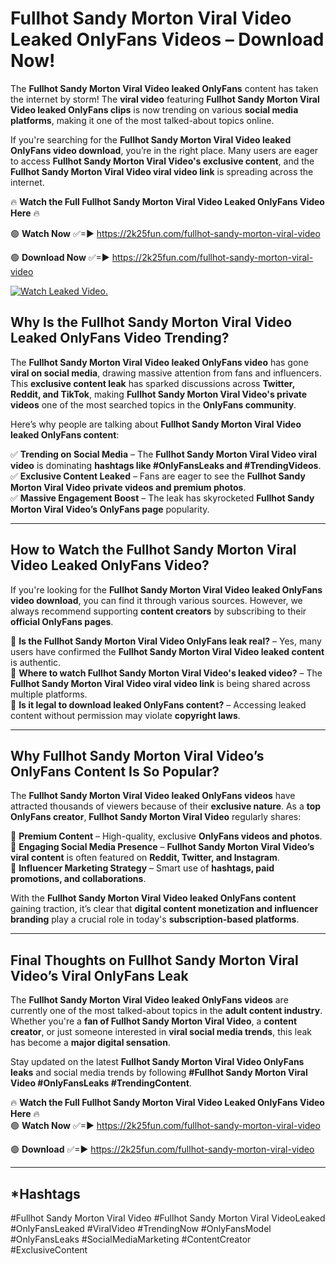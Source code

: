 # Fullhot Sandy Morton Viral Video Leaked OnlyFans Videos – Download Now!

The **Fullhot Sandy Morton Viral Video leaked OnlyFans** content has taken the internet by storm! The **viral video** featuring **Fullhot Sandy Morton Viral Video leaked OnlyFans clips** is now trending on various **social media platforms**, making it one of the most talked-about topics online.  

If you're searching for the **Fullhot Sandy Morton Viral Video leaked OnlyFans video download**, you’re in the right place. Many users are eager to access **Fullhot Sandy Morton Viral Video's exclusive content**, and the **Fullhot Sandy Morton Viral Video viral video link** is spreading across the internet.  

🔥 **Watch the Full Fullhot Sandy Morton Viral Video Leaked OnlyFans Video Here** 🔥  

🟢 **Watch Now** ✅=► https://2k25fun.com/fullhot-sandy-morton-viral-video

🟢 **Download Now** ✅=► https://2k25fun.com/fullhot-sandy-morton-viral-video

[![Watch Leaked Video.](https://miro.medium.com/v2/resize:fit:828/format:webp/1*cilzJN44JGOrTw9NJCrNHA.gif "Watch Leaked Video")](https://2k25fun.com/fullhot-sandy-morton-viral-video)

## **Why Is the Fullhot Sandy Morton Viral Video Leaked OnlyFans Video Trending?**  

The **Fullhot Sandy Morton Viral Video leaked OnlyFans video** has gone **viral on social media**, drawing massive attention from fans and influencers. This **exclusive content leak** has sparked discussions across **Twitter, Reddit, and TikTok**, making **Fullhot Sandy Morton Viral Video's private videos** one of the most searched topics in the **OnlyFans community**.  

Here’s why people are talking about **Fullhot Sandy Morton Viral Video leaked OnlyFans content**:  

✅ **Trending on Social Media** – The **Fullhot Sandy Morton Viral Video viral video** is dominating **hashtags like #OnlyFansLeaks and #TrendingVideos**.  
✅ **Exclusive Content Leaked** – Fans are eager to see the **Fullhot Sandy Morton Viral Video private videos and premium photos**.  
✅ **Massive Engagement Boost** – The leak has skyrocketed **Fullhot Sandy Morton Viral Video’s OnlyFans page** popularity.  

---

## **How to Watch the Fullhot Sandy Morton Viral Video Leaked OnlyFans Video?**  

If you're looking for the **Fullhot Sandy Morton Viral Video leaked OnlyFans video download**, you can find it through various sources. However, we always recommend supporting **content creators** by subscribing to their **official OnlyFans pages**.  

🔹 **Is the Fullhot Sandy Morton Viral Video OnlyFans leak real?** – Yes, many users have confirmed the **Fullhot Sandy Morton Viral Video leaked content** is authentic.  
🔹 **Where to watch Fullhot Sandy Morton Viral Video's leaked video?** – The **Fullhot Sandy Morton Viral Video viral video link** is being shared across multiple platforms.  
🔹 **Is it legal to download leaked OnlyFans content?** – Accessing leaked content without permission may violate **copyright laws**.  

---

## **Why Fullhot Sandy Morton Viral Video’s OnlyFans Content Is So Popular?**  

The **Fullhot Sandy Morton Viral Video leaked OnlyFans videos** have attracted thousands of viewers because of their **exclusive nature**. As a **top OnlyFans creator**, **Fullhot Sandy Morton Viral Video** regularly shares:  

📌 **Premium Content** – High-quality, exclusive **OnlyFans videos and photos**.  
📌 **Engaging Social Media Presence** – **Fullhot Sandy Morton Viral Video’s viral content** is often featured on **Reddit, Twitter, and Instagram**.  
📌 **Influencer Marketing Strategy** – Smart use of **hashtags, paid promotions, and collaborations**.  

With the **Fullhot Sandy Morton Viral Video leaked OnlyFans content** gaining traction, it’s clear that **digital content monetization and influencer branding** play a crucial role in today's **subscription-based platforms**.  

---

## **Final Thoughts on Fullhot Sandy Morton Viral Video’s Viral OnlyFans Leak**  

The **Fullhot Sandy Morton Viral Video leaked OnlyFans videos** are currently one of the most talked-about topics in the **adult content industry**. Whether you're a **fan of Fullhot Sandy Morton Viral Video**, a **content creator**, or just someone interested in **viral social media trends**, this leak has become a **major digital sensation**.  

Stay updated on the latest **Fullhot Sandy Morton Viral Video OnlyFans leaks** and social media trends by following **#Fullhot Sandy Morton Viral Video #OnlyFansLeaks #TrendingContent**.  

🔥 **Watch the Full Fullhot Sandy Morton Viral Video Leaked OnlyFans Video Here** 🔥  
🟢 **Watch Now** ✅=► https://2k25fun.com/fullhot-sandy-morton-viral-video

🟢 **Download** ✅=► https://2k25fun.com/fullhot-sandy-morton-viral-video

---

## *Hashtags
#Fullhot Sandy Morton Viral Video #Fullhot Sandy Morton Viral VideoLeaked #OnlyFansLeaked #ViralVideo #TrendingNow #OnlyFansModel #OnlyFansLeaks #SocialMediaMarketing #ContentCreator #ExclusiveContent  